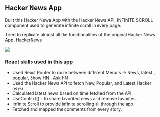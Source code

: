 ## Hacker News App 

Built this Hacker Newa App with the Hacker News API, INFINITE SCROLL component used to generate infinite scroll in every page.

Tried to replicate almost all the functionalities of the original Hacker News App. [HackerNews](https://hn.algolia.com/)

[![](https://user-images.githubusercontent.com/8887734/104065892-1d302100-51c6-11eb-9eb0-434a77f5a8bf.gif)]()

### React skills used in this app

- Used React Router to route between different Menu's -> News, latest , popular, Show HN , Ask HN
- Used the Hacker News API to fetch New, Popular, and Latest Hacker news. 
- Calculated latest news based on time fetched from the API
- UseContext() - to share favorited news and remove favorites.
- Infinite Scroll to provide infinite scrolling all through the app
- Fetched and mapped the comments from every story.

